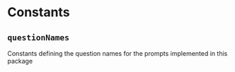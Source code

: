 # Constants

## `questionNames`

Constants defining the question names for the prompts implemented in this
package
